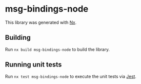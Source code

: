 # msg-bindings-node

This library was generated with [Nx](https://nx.dev).

## Building

Run `nx build msg-bindings-node` to build the library.

## Running unit tests

Run `nx test msg-bindings-node` to execute the unit tests via [Jest](https://jestjs.io).
